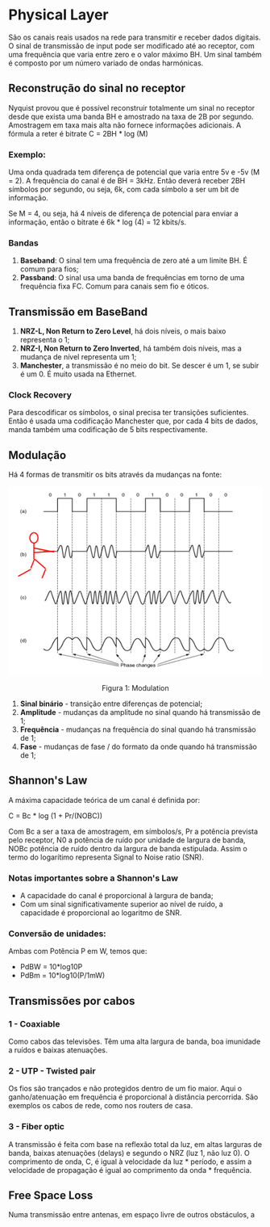 # Physical Layer

São os canais reais usados na rede para transmitir e receber dados digitais. O sinal de transmissão de input pode ser modificado até ao receptor, com uma frequência que varia entre zero e o valor máximo BH. Um sinal também é composto por um número variado de ondas harmónicas. 

## Reconstrução do sinal no receptor

Nyquist provou que é possível reconstruir totalmente um sinal no receptor desde que exista uma banda BH e amostrado na taxa de 2B por segundo. Amostragem em taxa mais alta não fornece informações adicionais. A fórmula a reter é bitrate C = 2BH * log (M)

### Exemplo:

Uma onda quadrada tem diferença de potencial que varia entre 5v e -5v (M = 2). A frequência do canal é de BH = 3kHz. Então deverá receber 2BH símbolos por segundo, ou seja, 6k, com cada símbolo a ser um bit de informação. 

Se M = 4, ou seja, há 4 níveis de diferença de potencial para enviar a informação, então o bitrate é 6k * log (4) = 12 kbits/s.

### Bandas

1. **Baseband**: O sinal tem uma frequência de zero até a um limite BH. É comum para fios;
2. **Passband**: O sinal usa uma banda de frequências em torno de uma frequência fixa FC. Comum para canais sem fio e óticos.

## Transmissão em BaseBand

1. **NRZ-L, Non Return to Zero Level**, há dois níveis, o mais baixo representa o 1;
2. **NRZ-I, Non Return to Zero Inverted**, há também dois níveis, mas a mudança de nível representa um 1;
3. **Manchester**, a transmissão é no meio do bit. Se descer é um 1, se subir é um 0. É muito usada na Ethernet. 

### Clock Recovery

Para descodificar os símbolos, o sinal precisa ter transições suficientes. Então é usada uma codificação Manchester que, por cada 4 bits de dados, manda também uma codificação de 5 bits respectivamente. 

## Modulação

Há 4 formas de transmitir os bits através da mudanças na fonte:

<p align="center">
    <img src="../Images/Modulation.png">
    <p align="center">Figura 1: Modulation</p>
</p>

1. **Sinal binário** - transição entre diferenças de potencial;
2. **Amplitude** - mudanças da amplitude no sinal quando há transmissão de 1;
3. **Frequência** - mudanças na frequência do sinal quando há transmissão de 1;
4. **Fase** - mudanças de fase / do formato da onde quando há transmissão de 1;

## Shannon's Law

A máxima capacidade teórica de um canal é definida por:

C = Bc * log (1 + Pr/(NOBC))

Com Bc a ser a taxa de amostragem, em símbolos/s, Pr a potência prevista pelo receptor, N0 a potência de ruído por unidade de largura de banda, NOBc potência de ruído dentro da largura de banda estipulada. Assim o termo do logarítimo representa Signal to Noise ratio (SNR). 

### Notas importantes sobre a Shannon's Law

- A capacidade do canal é proporcional à largura de banda;
- Com um sinal significativamente superior ao nível de ruído, a capacidade é proporcional ao logaritmo de SNR. 

### Conversão de unidades:

Ambas com Potência P em W, temos que:
- PdBW = 10*log10P
- PdBm = 10*log10(P/1mW)

## Transmissões por cabos

### 1 - **Coaxiable**

Como cabos das televisões. Têm uma alta largura de banda, boa imunidade a ruídos e baixas atenuações.

### 2 - **UTP - Twisted pair**

Os fios são trançados e não protegidos dentro de um fio maior. Aqui o ganho/atenuação em frequência é proporcional à distância percorrida. São exemplos os cabos de rede, como nos routers de casa. 

### 3 - **Fiber optic**

A transmissão é feita com base na reflexão total da luz, em altas larguras de banda, baixas atenuações (delays) e segundo o NRZ (luz 1, não luz 0). O comprimento de onda, C, é igual à velocidade da luz * período, e assim a velocidade de propagação é igual ao comprimento da onda * frequência. 

## Free Space Loss

Numa transmissão entre antenas, em espaço livre de outros obstáculos, a 